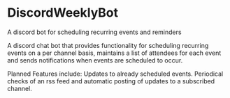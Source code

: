 # DiscordWeeklyBot
A discord bot for scheduling recurring events and reminders

A discord chat bot that provides functionality for scheduling recurring events on a per channel basis, 
maintains a list of attendees for each event and sends notifications when events are scheduled to occur.

Planned Features include:
Updates to already scheduled events.
Periodical checks of an rss feed and automatic posting of updates to a subscribed channel.
